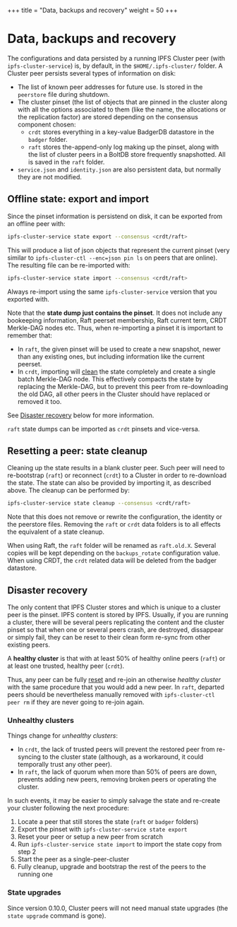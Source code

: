 +++
title = "Data, backups and recovery"
weight = 50
+++

# Data, backups and recovery

The configurations and data persisted by a running IPFS Cluster peer (with `ipfs-cluster-service`) is, by default, in the `$HOME/.ipfs-cluster/` folder. A Cluster peer persists several types of information on disk:

* The list of known peer addresses for future use. Is stored in the `peerstore` file during shutdown.
* The cluster pinset (the list of objects that are pinned in the cluster along with all the options associated to them (like the name, the allocations or the replication factor) are stored depending on the consensus component chosen:
  * `crdt` stores everything in a key-value BadgerDB datastore in the `badger` folder.
  * `raft` stores the-append-only log making up the pinset, along with the list of cluster peers in a BoltDB store frequently snapshotted. All is saved in the `raft` folder.
* `service.json` and `identity.json` are also persistent data, but normally they are not modified.

## Offline state: export and import

Since the pinset information is persistend on disk, it can be exported from an offline peer with:

```sh
ipfs-cluster-service state export --consensus <crdt/raft>
```

This will produce a list of json objects that represent the current pinset (very similar to `ipfs-cluster-ctl --enc=json pin ls` on peers that are online). The resulting file can be re-imported with:

```sh
ipfs-cluster-service state import --consensus <crdt/raft>
```

<div class="tipbox warning">Always re-import using the same <code>ipfs-cluster-service</code> version that you exported with.</div>

Note that the **state dump just contains the pinset**. It does not include any bookeeping information, Raft peerset membership, Raft current term, CRDT Merkle-DAG nodes etc. Thus, when re-importing a pinset it is important to remember that:

  * In `raft`, the given pinset will be used to create a new snapshot, newer than any existing ones, but including information like the current peerset.
  * In `crdt`, importing will [clean](#resetting-a-peer-state-cleanup) the state completely and create a single batch Merkle-DAG node. This effectively compacts the state by replacing the Merkle-DAG, but to prevent this peer from re-downloading the old DAG, all other peers in the Cluster should have replaced or removed it too.

See [Disaster recovery](#disaster-recovery) below for more information.

<div class="tipbox tip"> <code>raft</code> state dumps can be imported as <code>crdt</code> pinsets and vice-versa.</div>

## Resetting a peer: state cleanup

Cleaning up the state results in a blank cluster peer. Such peer will need to re-bootstrap (`raft`) or reconnect (`crdt`) to a Cluster in order to re-download the state. The state can also be provided by importing it, as described above. The cleanup can be performed by:

```sh
ipfs-cluster-service state cleanup --consensus <crdt/raft>
```

Note that this does not remove or rewrite the configuration, the identity or the peerstore files. Removing the `raft` or `crdt` data folders is to all effects the equivalent of a state cleanup.

When using Raft, the `raft` folder will be renamed as `raft.old.X`. Several copies will be kept depending on the `backups_rotate` configuration value. When using CRDT, the `crdt` related data will be deleted from the badger datastore.

## Disaster recovery

The only content that IPFS Cluster stores and which is unique to a cluster peer is the pinset. IPFS content is stored by IPFS. Usually, if you are running a cluster, there will be several peers replicating the content and the cluster pinset so that when one or several peers crash, are destroyed, dissappear or simply fail, they can be reset to their clean form re-sync from other existing peers.

<div class="tipbox tip">A <b>healthy cluster</b> is that with at least 50% of healthy online peers (<code>raft</code>) or at least one trusted, healthy peer (<code>crdt</code>).</div>

Thus, any peer can be fully [reset](#resetting-a-peer-state-cleanup) and re-join an otherwise *healthy cluster* with the same procedure that you would add a new peer. In `raft`, departed peers should be nevertheless manually removed with `ipfs-cluster-ctl peer rm` if they are never going to re-join again.

### Unhealthy clusters

Things change for *unhealthy clusters*:

* In `crdt`, the lack of trusted peers will prevent the restored peer from re-syncing to the cluster state (although, as a workaround, it could temporally trust any other peer).
* In `raft`, the lack of quorum when more than 50% of peers are down, prevents adding new peers, removing broken peers or operating the cluster.

In such events, it may be easier to simply salvage the state and re-create your cluster following the next procedure:

  1. Locate a peer that still stores the state (`raft` or `badger` folders)
  2. Export the pinset with `ipfs-cluster-service state export`
  3. Reset your peer or setup a new peer from scratch
  4. Run `ipfs-cluster-service state import` to import the state copy from step 2
  7. Start the peer as a single-peer-cluster
  8. Fully cleanup, upgrade and bootstrap the rest of the peers to the running one

### State upgrades

Since version 0.10.0, Cluster peers will not need manual state upgrades (the `state upgrade` command is gone).
